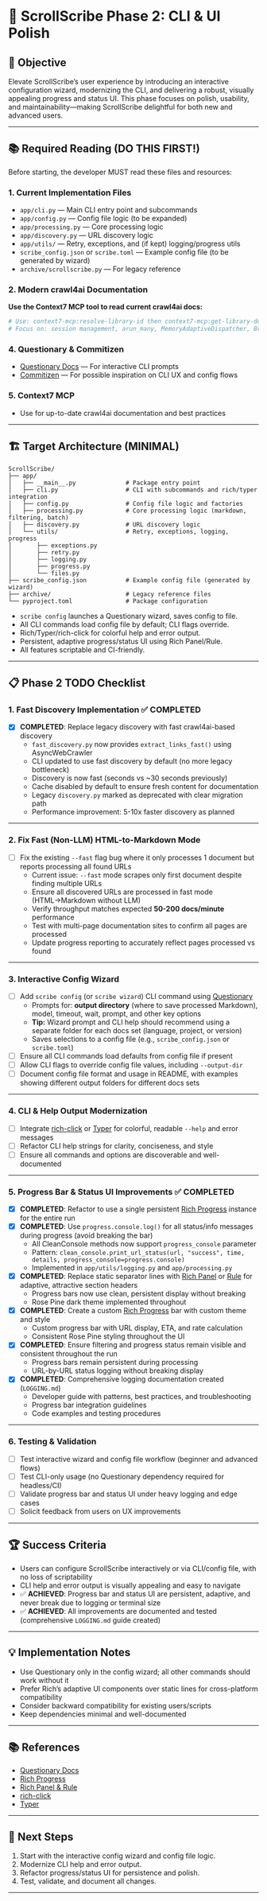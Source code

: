 # 🚀 ScrollScribe Phase 2: CLI & UI Polish

## 🎯 Objective

Elevate ScrollScribe’s user experience by introducing an interactive configuration wizard, modernizing the CLI, and delivering a robust, visually appealing progress and status UI. This phase focuses on polish, usability, and maintainability—making ScrollScribe delightful for both new and advanced users.

---

## 📚 Required Reading (DO THIS FIRST!)

Before starting, the developer MUST read these files and resources:

### 1. Current Implementation Files

- `app/cli.py` — Main CLI entry point and subcommands
- `app/config.py` — Config file logic (to be expanded)
- `app/processing.py` — Core processing logic
- `app/discovery.py` — URL discovery logic
- `app/utils/` — Retry, exceptions, and (if kept) logging/progress utils
- `scribe_config.json` or `scribe.toml` — Example config file (to be generated by wizard)
- `archive/scrollscribe.py` — For legacy reference

### 2. Modern crawl4ai Documentation

**Use the Context7 MCP tool to read current crawl4ai docs:**

```bash
# Use: context7-mcp:resolve-library-id then context7-mcp:get-library-docs
# Focus on: session management, arun_many, MemoryAdaptiveDispatcher, BrowserConfig, config patterns
```

### 4. Questionary & Commitizen

- [Questionary Docs](https://github.com/tmbo/questionary) — For interactive CLI prompts
- [Commitizen](https://commitizen-tools.github.io/commitizen/) — For possible inspiration on CLI UX and config flows

### 5. Context7 MCP

- Use for up-to-date crawl4ai documentation and best practices

---

## 🏗️ Target Architecture (MINIMAL)

```
ScrollScribe/
├── app/
│   ├── __main__.py              # Package entry point
│   ├── cli.py                   # CLI with subcommands and rich/typer integration
│   ├── config.py                # Config file logic and factories
│   ├── processing.py            # Core processing logic (markdown, filtering, batch)
│   ├── discovery.py             # URL discovery logic
│   └── utils/                   # Retry, exceptions, logging, progress
│       ├── exceptions.py
│       ├── retry.py
│       ├── logging.py
│       ├── progress.py
│       └── files.py
├── scribe_config.json           # Example config file (generated by wizard)
├── archive/                     # Legacy reference files
└── pyproject.toml               # Package configuration
```

- `scribe config` launches a Questionary wizard, saves config to file.
- All CLI commands load config file by default; CLI flags override.
- Rich/Typer/rich-click for colorful help and error output.
- Persistent, adaptive progress/status UI using Rich Panel/Rule.
- All features scriptable and CI-friendly.

---

## 📋 Phase 2 TODO Checklist

### 1. Fast Discovery Implementation ✅ COMPLETED

- [x] **COMPLETED**: Replace legacy discovery with fast crawl4ai-based discovery
    - `fast_discovery.py` now provides `extract_links_fast()` using AsyncWebCrawler
    - CLI updated to use fast discovery by default (no more legacy bottleneck)
    - Discovery is now fast (seconds vs ~30 seconds previously)
    - Cache disabled by default to ensure fresh content for documentation
    - Legacy `discovery.py` marked as deprecated with clear migration path
    - Performance improvement: 5-10x faster discovery as planned

---

### 2. Fix Fast (Non-LLM) HTML-to-Markdown Mode

- [ ] Fix the existing `--fast` flag bug where it only processes 1 document but reports processing all found URLs
    - Current issue: `--fast` mode scrapes only first document despite finding multiple URLs
    - Ensure all discovered URLs are processed in fast mode (HTML→Markdown without LLM)
    - Verify throughput matches expected **50-200 docs/minute** performance
    - Test with multi-page documentation sites to confirm all pages are processed
    - Update progress reporting to accurately reflect pages processed vs found

---

### 3. Interactive Config Wizard

- [ ] Add `scribe config` (or `scribe wizard`) CLI command using [Questionary](https://github.com/tmbo/questionary)
    - Prompts for: **output directory** (where to save processed Markdown), model, timeout, wait, prompt, and other key options
    - **Tip:** Wizard prompt and CLI help should recommend using a separate folder for each docs set (language, project, or version)
    - Saves selections to a config file (e.g., `scribe_config.json` or `scribe.toml`)
- [ ] Ensure all CLI commands load defaults from config file if present
- [ ] Allow CLI flags to override config file values, including `--output-dir`
- [ ] Document config file format and usage in README, with examples showing different output folders for different docs sets

---

### 4. CLI & Help Output Modernization

- [ ] Integrate [rich-click](https://github.com/ewels/rich-click) or [Typer](https://typer.tiangolo.com/) for colorful, readable `--help` and error messages
- [ ] Refactor CLI help strings for clarity, conciseness, and style
- [ ] Ensure all commands and options are discoverable and well-documented

---

### 5. Progress Bar & Status UI Improvements ✅ COMPLETED

- [x] **COMPLETED**: Refactor to use a single persistent [Rich Progress](https://rich.readthedocs.io/en/stable/progress.html) instance for the entire run
- [x] **COMPLETED**: Use `progress.console.log()` for all status/info messages during progress (avoid breaking the bar)
    - All CleanConsole methods now support `progress_console` parameter
    - Pattern: `clean_console.print_url_status(url, "success", time, details, progress_console=progress.console)`
    - Implemented in `app/utils/logging.py` and `app/processing.py`
- [x] **COMPLETED**: Replace static separator lines with [Rich Panel](https://rich.readthedocs.io/en/stable/panel.html) or [Rule](https://rich.readthedocs.io/en/stable/rule.html) for adaptive, attractive section headers
    - Progress bars now use clean, persistent display without breaking
    - Rose Pine dark theme implemented throughout
- [x] **COMPLETED**: Create a custom [Rich Progress](https://rich.readthedocs.io/en/stable/progress.html) bar with custom theme and style
    - Custom progress bar with URL display, ETA, and rate calculation
    - Consistent Rose Pine styling throughout the UI
- [x] **COMPLETED**: Ensure filtering and progress status remain visible and consistent throughout the run
    - Progress bars remain persistent during processing
    - URL-by-URL status logging without breaking display
- [x] **COMPLETED**: Comprehensive logging documentation created (`LOGGING.md`)
    - Developer guide with patterns, best practices, and troubleshooting
    - Progress bar integration guidelines
    - Code examples and testing procedures

---

### 6. Testing & Validation

- [ ] Test interactive wizard and config file workflow (beginner and advanced flows)
- [ ] Test CLI-only usage (no Questionary dependency required for headless/CI)
- [ ] Validate progress bar and status UI under heavy logging and edge cases
- [ ] Solicit feedback from users on UX improvements

---

## 🏆 Success Criteria

- Users can configure ScrollScribe interactively or via CLI/config file, with no loss of scriptability
- CLI help and error output is visually appealing and easy to navigate
- ✅ **ACHIEVED**: Progress bar and status UI are persistent, adaptive, and never break due to logging or terminal size
- ✅ **ACHIEVED**: All improvements are documented and tested (comprehensive `LOGGING.md` guide created)

---

## 💡 Implementation Notes

- Use Questionary only in the config wizard; all other commands should work without it
- Prefer Rich’s adaptive UI components over static lines for cross-platform compatibility
- Consider backward compatibility for existing users/scripts
- Keep dependencies minimal and well-documented

---

## 📚 References

- [Questionary Docs](https://github.com/tmbo/questionary)
- [Rich Progress](https://rich.readthedocs.io/en/stable/progress.html)
- [Rich Panel & Rule](https://rich.readthedocs.io/en/stable/panel.html)
- [rich-click](https://github.com/ewels/rich-click)
- [Typer](https://typer.tiangolo.com/)

---

## 🏁 Next Steps

1. Start with the interactive config wizard and config file logic.
2. Modernize CLI help and error output.
3. Refactor progress/status UI for persistence and polish.
4. Test, validate, and document all changes.

---
